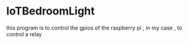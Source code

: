 # IoTBedroomLight
this program is to control the gpios of the raspberry pi , in my case , to control a relay
